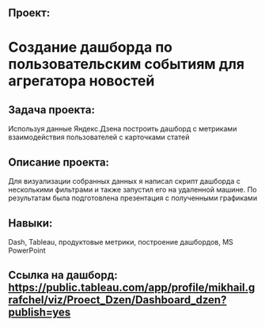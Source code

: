 ## Проект: 
# Создание дашборда по пользовательским событиям для агрегатора новостей
## Задача проекта:
Используя данные Яндекс.Дзена построить дашборд с метриками взаимодействия пользователей с карточками статей
## Описание проекта:
Для визуализации собранных данных я написал скрипт
дашборда с несколькими фильтрами и также запустил его на удаленной машине. По
результатам была подготовлена презентация с полученными графиками
## Навыки: 
Dash, Tableau, продуктовые метрики, построение дашбордов, MS PowerPoint

## Ссылка на дашборд:  https://public.tableau.com/app/profile/mikhail.grafchel/viz/Proect_Dzen/Dashboard_dzen?publish=yes
